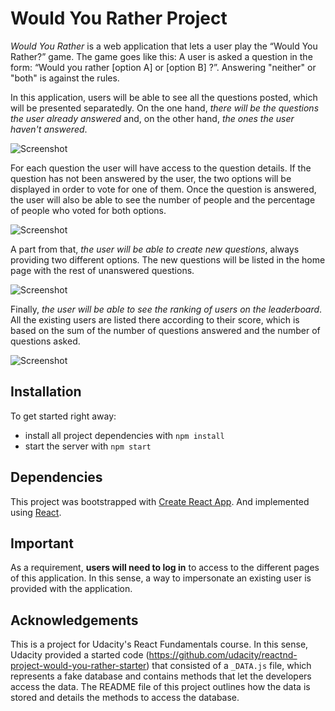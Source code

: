 # Would You Rather Project

_Would You Rather_ is a web application that lets a user play the “Would You Rather?” game. The game goes like this: A user is asked a question in the form: “Would you rather [option A] or [option B] ?”. Answering "neither" or "both" is against the rules.

In this application, users will be able to see all the questions posted, which will be presented separatedly. On the one hand, _there will be the questions the user already answered_ and, on the other hand, _the ones the user haven't answered_.

![Screenshot](https://raw.githubusercontent.com/loginesta/loginesta-portfolio/master/loginesta.github.io/would-you-rather-app/images/wyr-home-unsanswered.png)

For each question the user will have access to the question details. If the question has not been answered by the user, the two options will be displayed in order to vote for one of them. Once the question is answered, the user will also be able to see the number of people and the percentage of people who voted for both options.

![Screenshot](https://raw.githubusercontent.com/loginesta/loginesta-portfolio/master/loginesta.github.io/would-you-rather-app/images/wyr-answer-question.png)

A part from that, _the user will be able to create new questions_, always providing two different options. The new questions will be listed in the home page with the rest of unanswered questions.

![Screenshot](https://raw.githubusercontent.com/loginesta/loginesta-portfolio/master/loginesta.github.io/would-you-rather-app/images/wyr-new-question.png)

Finally, _the user will be able to see the ranking of users on the leaderboard_. All the existing users are listed there according to their score, which is based on the sum of the number of questions answered and the number of questions asked.

![Screenshot](https://raw.githubusercontent.com/loginesta/loginesta-portfolio/master/loginesta.github.io/would-you-rather-app/images/wyr-leaderboard.png)

## Installation

To get started right away:

- install all project dependencies with `npm install`
- start the server with `npm start`

## Dependencies

This project was bootstrapped with [Create React App](https://github.com/facebook/create-react-app).
And implemented using [React](https://reactjs.org/).

## Important

As a requirement, **users will need to log in** to access to the different pages of this application. In this sense, a way to impersonate an existing user is provided with the application.

## Acknowledgements

This is a project for Udacity's React Fundamentals course. In this sense, Udacity provided a started code (https://github.com/udacity/reactnd-project-would-you-rather-starter) that consisted of a `_DATA.js` file, which represents a fake database and contains methods that let the developers access the data. The README file of this project outlines how the data is stored and details the methods to access the database.
